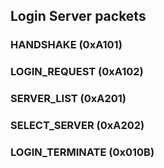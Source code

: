 ## Login Server packets

### HANDSHAKE (0xA101)

### LOGIN_REQUEST (0xA102)

### SERVER_LIST (0xA201)

### SELECT_SERVER (0xA202)

### LOGIN_TERMINATE (0x010B)
